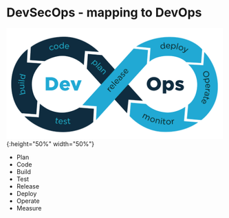 # DevSecOps - mapping to DevOps

![alt text](./images/mapping_devops.png "Standard DevOps Model "){:height="50%" width="50%"}

* Plan
* Code
* Build
* Test
* Release
* Deploy
* Operate
* Measure
